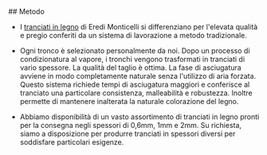 ## Metodo

* I [tranciati in legno](/it/tranciati-in-legno.html) di Eredi Monticelli si differenziano per l'elevata qualità e pregio conferiti da un sistema di lavorazione a metodo tradizionale.

* Ogni tronco è selezionato personalmente da noi. Dopo un processo di condizionatura al vapore, i tronchi vengono trasformati in tranciati di vario spessore. La qualità del taglio è ottima. La fase di asciugatura avviene in modo completamente naturale senza l'utilizzo di aria forzata. Questo sistema richiede tempi di asciugatura maggiori e conferisce al tranciato una particolare consistenza, malleabilità e robustezza. Inoltre permette di mantenere inalterata la naturale colorazione del legno.

* Abbiamo disponibilità di un vasto assortimento di tranciati in legno pronti per la consegna negli spessori di 0,6mm, 1mm e 2mm. Su richiesta, siamo a disposizione per produrre tranciati in spessori diversi per soddisfare particolari esigenze.